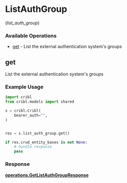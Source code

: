 # ListAuthGroup
(*list_auth_group*)

### Available Operations

* [get](#get) - List the external authentication system's groups

## get

List the external authentication system's groups

### Example Usage

```python
import cribl
from cribl.models import shared

s = cribl.Cribl(
    bearer_auth="",
)


res = s.list_auth_group.get()

if res.crud_entity_bases is not None:
    # handle response
    pass
```


### Response

**[operations.GetListAuthGroupResponse](../../models/operations/getlistauthgroupresponse.md)**

